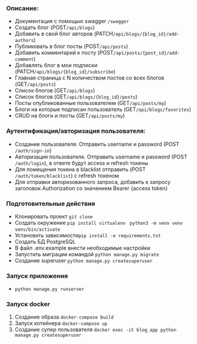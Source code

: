 
### Описание:

* Документация с помощью swagger ```/swagger```
* Создать блог (POST```/api/blogs```)
* Добавить в свой блог авторов (PATCH```/api/blogs/{blog_id}/add-authors```)
* Публиковать в блог посты (POST```/api/posts```)
* Добавить комментарий к посту (POST```/api/posts/{post_id}/add-comment```)
* Добавлять блог в мои подписки (PATCH```/api/blogs/{blog_id}/subscribe```)
* Главная страница с N количеством постов со всех блогов (GET```/api/posts```)
* Список блогов (GET```/api/blogs```)
* Список блогов (GET```/api/blogs/{blog_id}/posts```)
* Посты опубликованные пользователем (GET```/api/posts/my```)
* Блоги на которые подписан пользователь (GET```/api/blogs/favorites```)
* CRUD на блоги и посты (GET```/api/posts/my```)

### Аутентификация/авторизация пользователя:
* Создание пользователя. Отправить username и password (POST ```/auth/sign-in```)
* Авторизация пользователя. Отправить username и password (POST ```/auth/login```), в ответе будут access и refresh токены
* Для помещения токена в blacklist отправить (POST ```/auth/token/blacklist```) с refresh токеном
* Для отправки авторизованного запроса, добавить к запросу заголовок Authorization со значением Bearer {access token}


### Подготовительные действия
* Клонировать проект ```git clone```
* Создать окружение ```pip install virtualenv ```
                       ```python3 -m venv venv``` 
                        ```venv/bin/activate```
* Установить зависимости```pip install -e requirements.txt```
* Создать БД PostgreSQL
* В файл .env.example внести необходимые настройки
* Запустить миграции командой ```python manage.py migrate```
* Создание superuser ```python manage.py createsuperuser```

### Запуск приложения
* ```python manage.py runserver```

### Запуск docker
1) Создание образа ```docker-compose build```
2) Запуск котейнера ```docker-compose up```
3) Создание супер пользователя ```docker exec -it blog_app python manage.py createsuperuser```

